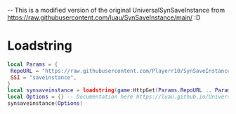 -- This is a modified version of the original UniversalSynSaveInstance from https://raw.githubusercontent.com/luau/SynSaveInstance/main/ :D
# Loadstring

```lua
local Params = {
 RepoURL = "https://raw.githubusercontent.com/Playerr10/SynSaveInstance/main/",
 SSI = "saveinstance",
}
local synsaveinstance = loadstring(game:HttpGet(Params.RepoURL .. Params.SSI .. ".luau", true), Params.SSI)()
local Options = {} -- Documentation here https://luau.github.io/UniversalSynSaveInstance/api/SynSaveInstance
synsaveinstance(Options)
```

